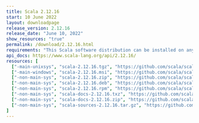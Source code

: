 ```yaml
---
title: Scala 2.12.16
start: 10 June 2022
layout: downloadpage
release_version: 2.12.16
release_date: "June 10, 2022"
show_resources: "true"
permalink: /download/2.12.16.html
requirements: "This Scala software distribution can be installed on any Unix-like or Windows system. It requires Java 8 or later, available <a href='https://www.java.com/'>here</a>."
api_docs: https://www.scala-lang.org/api/2.12.16/
resources: [
  ["-main-unixsys", "scala-2.12.16.tgz", "https://github.com/scala/scala/releases/download/v2.12.16/scala-2.12.16.tgz", "Mac OS X, Unix, Cygwin", "20.06M"],
  ["-main-windows", "scala-2.12.16.msi", "https://github.com/scala/scala/releases/download/v2.12.16/scala-2.12.16.msi", "Windows (msi installer)", "126.66M"],
  ["-non-main-sys", "scala-2.12.16.zip", "https://github.com/scala/scala/releases/download/v2.12.16/scala-2.12.16.zip", "Windows", "20.10M"],
  ["-non-main-sys", "scala-2.12.16.deb", "https://github.com/scala/scala/releases/download/v2.12.16/scala-2.12.16.deb", "Debian", "147.62M"],
  ["-non-main-sys", "scala-2.12.16.rpm", "https://github.com/scala/scala/releases/download/v2.12.16/scala-2.12.16.rpm", "RPM package", "126.91M"],
  ["-non-main-sys", "scala-docs-2.12.16.txz", "https://github.com/scala/scala/releases/download/v2.12.16/scala-docs-2.12.16.txz", "API docs", "54.84M"],
  ["-non-main-sys", "scala-docs-2.12.16.zip", "https://github.com/scala/scala/releases/download/v2.12.16/scala-docs-2.12.16.zip", "API docs", "109.79M"],
  ["-non-main-sys", "scala-sources-2.12.16.tar.gz", "https://github.com/scala/scala/archive/v2.12.16.tar.gz", "Sources", "6.6M"]
]
---
```

